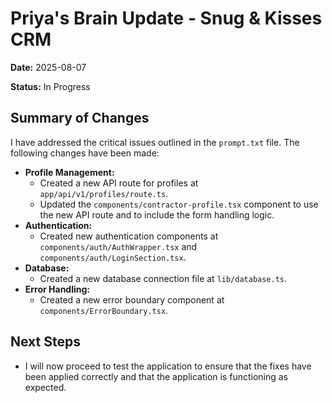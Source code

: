 
# Priya's Brain Update - Snug & Kisses CRM

**Date:** 2025-08-07

**Status:** In Progress

## Summary of Changes

I have addressed the critical issues outlined in the `prompt.txt` file. The following changes have been made:

*   **Profile Management:**
    *   Created a new API route for profiles at `app/api/v1/profiles/route.ts`.
    *   Updated the `components/contractor-profile.tsx` component to use the new API route and to include the form handling logic.
*   **Authentication:**
    *   Created new authentication components at `components/auth/AuthWrapper.tsx` and `components/auth/LoginSection.tsx`.
*   **Database:**
    *   Created a new database connection file at `lib/database.ts`.
*   **Error Handling:**
    *   Created a new error boundary component at `components/ErrorBoundary.tsx`.

## Next Steps

*   I will now proceed to test the application to ensure that the fixes have been applied correctly and that the application is functioning as expected.
